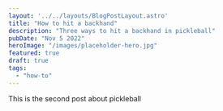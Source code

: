 ```yaml
---
layout: '../../layouts/BlogPostLayout.astro'
title: "How to hit a backhand"
description: "Three ways to hit a backhand in pickleball"
pubDate: "Nov 5 2022"
heroImage: "/images/placeholder-hero.jpg"
featured: true
draft: true
tags: 
  - "how-to"
---
```


This is the second post about pickleball